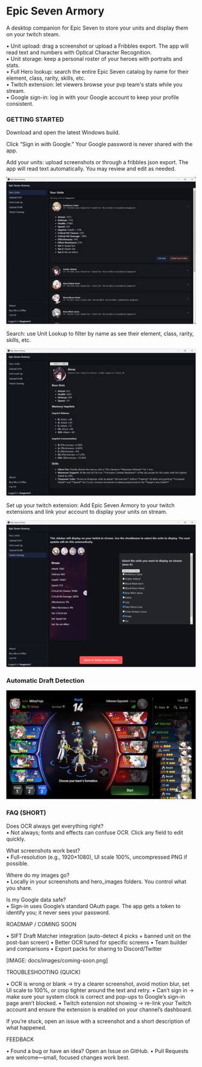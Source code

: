 # Epic Seven Armory

A desktop companion for Epic Seven to store your units and display them on your twitch steam.  

• Unit upload: drag a screenshot or upload a Fribbles export. The app will read text and numbers with Optical Character Recognition.  
• Unit storage: keep a personal roster of your heroes with portraits and stats.  
• Full Hero lookup: search the entire Epic Seven catalog by name for their element, class, rarity, skills, etc.  
• Twitch extension: let viewers browse your pvp team's stats while you stream.  
• Google sign-in: log in with your Google account to keep your profile consistent.  



### GETTING STARTED

Download and open the latest Windows build.

Click “Sign in with Google.” Your Google password is never shared with the app.

Add your units: upload screenshots or through a fribbles json export. The app will read text automatically. You may review and edit as needed.

![alt text](https://github.com/Faugnom1/epic-seven-armory/blob/master/EpicSevenArmory.png)

Search: use Unit Lookup to filter by name as see their element, class, rarity, skills, etc.

![alt text](https://github.com/Faugnom1/epic-seven-armory/blob/master/Unit%20Lookup.png)

Set up your twitch extension: Add Epic Seven Armory to your twitch extensions and link your account to display your units on stream.

![alt text](https://github.com/Faugnom1/epic-seven-armory/blob/master/Overlay.png)

### Automatic Draft Detection 

![alt text](https://github.com/Faugnom1/epic-seven-armory/blob/master/SiftResults.png)

### FAQ (SHORT)

Does OCR always get everything right?  
• Not always; fonts and effects can confuse OCR. Click any field to edit quickly.

What screenshots work best?  
• Full-resolution (e.g., 1920×1080), UI scale 100%, uncompressed PNG if possible.

Where do my images go?  
• Locally in your screenshots and hero_images folders. You control what you share.

Is my Google data safe?  
• Sign-in uses Google’s standard OAuth page. The app gets a token to identify you; it never sees your password.

ROADMAP / COMING SOON

• SIFT Draft Matcher integration (auto-detect 4 picks + banned unit on the post-ban screen)
• Better OCR tuned for specific screens
• Team builder and comparisons
• Export packs for sharing to Discord/Twitter

[IMAGE: docs/images/coming-soon.png]

TROUBLESHOOTING (QUICK)

• OCR is wrong or blank → try a clearer screenshot, avoid motion blur, set UI scale to 100%, or crop tighter around the text and retry.
• Can’t sign in → make sure your system clock is correct and pop-ups to Google’s sign-in page aren’t blocked.
• Twitch extension not showing → re-link your Twitch account and ensure the extension is enabled on your channel’s dashboard.

If you’re stuck, open an issue with a screenshot and a short description of what happened.

FEEDBACK

• Found a bug or have an idea? Open an Issue on GitHub.
• Pull Requests are welcome—small, focused changes work best.

